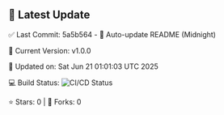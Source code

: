 ## 🚀 Latest Update

✅ Last Commit: 5a5b564 - 🤖 Auto-update README (Midnight)

🌟 Current Version: v1.0.0

📅 Updated on: Sat Jun 21 01:01:03 UTC 2025

💻 Build Status: ![CI/CD Status](https://github.com/SaiAryan1784/wedding_frontend/actions/workflows/update-readme.yml/badge.svg)

⭐️ Stars: 0 | 🍴 Forks: 0
